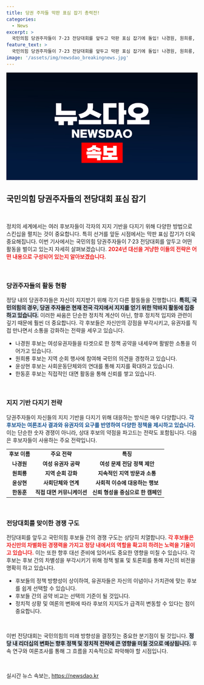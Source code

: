 ```yaml
---
title: 당권 주자들 막판 표심 잡기 총력전!
categories:
  - News
excerpt: >
  국민의힘 당권주자들이 7·23 전당대회를 앞두고 막판 표심 잡기에 돌입! 나경원, 원희룡, 윤상현, 한동훈이 펼치는 치열한 경쟁의 현장을 놓치지 마세요!
feature_text: >
  국민의힘 당권주자들이 7·23 전당대회를 앞두고 막판 표심 잡기에 돌입! 나경원, 원희룡, 윤상현, 한동훈이 펼치는 치열한 경쟁의 현장을 놓치지 마세요!
image: '/assets/img/newsdao_breakingnews.jpg'
---
```


<p><img src="/assets/img/newsdao_breakingnews.jpg" alt="ontimetimes 속보" /></p>

<h2>국민의힘 당권주자들의 전당대회 표심 잡기</h2>

<p data-ke-size="size16">&nbsp;</p>

<p>정치의 세계에서는 여러 후보자들이 각자의 지지 기반을 다지기 위해 다양한 방법으로 스킨십을 펼치는 것이 중요합니다. 특히 선거를 앞둔 시점에서는 막판 표심 잡기가 더욱 중요해집니다. 이번 기사에서는 국민의힘 당권주자들이 7·23 전당대회를 앞두고 어떤 활동을 벌이고 있는지 자세히 살펴보겠습니다. <b><span style="color: #ee2323;">2024년 대선을 겨냥한 이들의 전략은 어떤 내용으로 구성되어 있는지 알아보겠습니다.</span></b></p>

<p data-ke-size="size16">&nbsp;</p>

<h3>당권주자들의 활동 현황</h3>

<p>정당 내의 당권주자들은 자신이 지지받기 위해 각기 다른 활동들을 진행합니다. <b><span style="background-color: #21538527;">특히, 국민의힘의 경우, 당권 주자들은 현재 전국 각지에서 지지를 얻기 위한 막바지 활동에 집중하고 있습니다.</span></b> 이러한 싸움은 단순한 정치적 계산이 아닌, 향후 정치적 입지와 관련이 깊기 때문에 훨씬 더 중요합니다. 각 후보들은 자신만의 강점을 부각시키고, 유권자를 직접 만나면서 소통을 강화하는 전략을 세우고 있습니다.</p>

<ul>
<li>나경원 후보는 여성유권자들을 타겟으로 한 정책 공약을 내세우며 활발한 소통을 이어가고 있습니다.</li>
<li>원희룡 후보는 지역 순회 행사에 참여해 국민의 의견을 경청하고 있습니다.</li>
<li>윤상현 후보는 사회운동단체와의 연대를 통해 지지를 확대하고 있습니다.</li>
<li>한동훈 후보는 직접적인 대면 활동을 통해 신뢰를 쌓고 있습니다.</li>
</ul>

<p data-ke-size="size16">&nbsp;</p>

<h3>지지 기반 다지기 전략</h3>

<p>당권주자들이 자신들의 지지 기반을 다지기 위해 대응하는 방식은 매우 다양합니다. <b><span style="color: #1a5490;">각 후보자는 여론조사 결과와 유권자의 요구를 반영하여 다양한 정책을 제시하고 있습니다.</span></b> 이는 단순한 숫자 경쟁이 아니라, 상대 후보의 약점을 파고드는 전략도 포함됩니다. 다음은 후보자들이 사용하는 주요 전략입니다.</p>

<table>
<tr>
<td style="text-align: center; height: 17px;"><b>후보 이름</b></td>
<td style="text-align: center; height: 17px;"><b>주요 전략</b></td>
<td style="text-align: center; height: 17px;"><b>특징</b></td>
</tr>
<tr>
<td style="text-align: center; height: 17px;"><b>나경원</b></td>
<td style="text-align: center; height: 17px;"><b>여성 유권자 공략</b></td>
<td style="text-align: center; height: 17px;"><b>여성 문제 전담 정책 제안</b></td>
</tr>
<tr>
<td style="text-align: center; height: 17px;"><b>원희룡</b></td>
<td style="text-align: center; height: 17px;"><b>지역 순회 강화</b></td>
<td style="text-align: center; height: 17px;"><b>지속적인 지역 방문과 소통</b></td>
</tr>
<tr>
<td style="text-align: center; height: 17px;"><b>윤상현</b></td>
<td style="text-align: center; height: 17px;"><b>사회단체와 연계</b></td>
<td style="text-align: center; height: 17px;"><b>사회적 이슈에 대응하는 행보</b></td>
</tr>
<tr>
<td style="text-align: center; height: 17px;"><b>한동훈</b></td>
<td style="text-align: center; height: 17px;"><b>직접 대면 커뮤니케이션</b></td>
<td style="text-align: center; height: 17px;"><b>신뢰 형성을 중심으로 한 캠페인</b></td>
</tr>
</table>

<p data-ke-size="size16">&nbsp;</p>

<h3>전당대회를 맞이한 경쟁 구도</h3>

<p>전당대회를 앞두고 국민의힘 후보들 간의 경쟁 구도는 상당히 치열합니다. <b><span style="color: #ee2323;">각 후보들은 자신만의 차별화된 경쟁력을 가지고 정당 내에서의 역할을 확고히 하려는 노력을 기울이고 있습니다.</span></b> 이는 또한 향후 대선 준비에 있어서도 중요한 영향을 미칠 수 있습니다. 각 후보는 후보 간의 차별성을 부각시키기 위해 정책 발표 및 토론회를 통해 자신의 비전을 명확히 하고 있습니다.</p>

<ul>
<li>후보들의 정책 방향성이 상이하여, 유권자들은 자신의 이념이나 가치관에 맞는 후보를 쉽게 선택할 수 있습니다.</li>
<li>후보들 간의 공약 비교는 선택의 기준이 될 것입니다.</li>
<li>정치적 상황 및 여론의 변화에 따라 후보의 지지도가 급격히 변동할 수 있다는 점이 중요합니다.</li>
</ul>

<p data-ke-size="size16">&nbsp;</p>

<p>이번 전당대회는 국민의힘의 미래 방향성을 결정짓는 중요한 분기점이 될 것입니다. <b><span style="background-color: #21538527;">정당 내 리더십의 변화는 향후 정책 및 정치적 전략에 큰 영향을 미칠 것으로 예상됩니다.</span></b> 후속 연구와 여론조사를 통해 그 흐름을 지속적으로 파악해야 할 시점입니다.</p>

<p data-ke-size="size16">&nbsp;</p>
실시간 뉴스 속보는, <a href="https://newsdao.kr" rel="dofollow">https://newsdao.kr</a>


